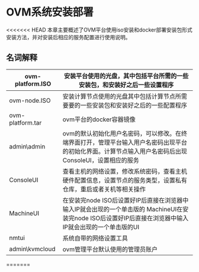 # OVM系统安装部署

&lt;&lt;&lt;&lt;&lt;&lt;&lt; HEAD
本章主要概述了OVM平台使用iso安装和docker部署安装包形式安装方法，并对安装后相应的服务配置进行使用说明。

## 名词解释

| ovm-platform.ISO | 安装平台使用的光盘，其中包括平台所需的一些安装包，和安装好之后一些设置程序 |
| --- | --- |
| ovm-node.ISO | 安装计算节点使用的光盘其中包括计算节点所需要要的一些安装包和安装好之后的一些配置程序 |
| ovm-platform.tar | ovm平台的docker容器镜像 |
| admin\admin | ovm的默认初始化用户名密码，可以修改。在终端界面打开，管理平台输入用户名密码出现平台的初始化界面。计算节点输入用户名密码后出现ConsoleUI，设置相应的服务 |
| ConsoleUI | 查看主机的网络设置，修改系统密码，查看主机硬件配置信息，设置节点的服务类型，设置私有仓库，重启或者关机等相关操作 |
| MachineUI | 在安装完node ISO后设置好IP后直接在浏览器中输入IP就会出现的一个单击版的 MachineUI在安装完node ISO后设置好IP后直接在浏览器中输入IP就会出现的一个单击版的UI |
| nmtui | 系统自带的网络设置工具 |
| admin\kvmcloud | ovm管理平台默认使用的管理员账户 |

=======

